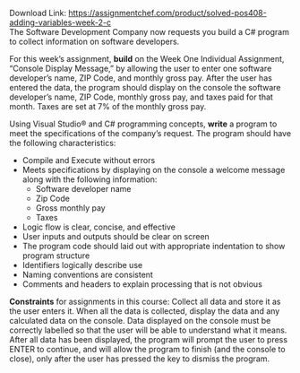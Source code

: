 Download Link: https://assignmentchef.com/product/solved-pos408-adding-variables-week-2-c
<br>
The Software Development Company now requests you build a C# program to collect information on software developers.

For this week’s assignment, <strong>build</strong> on the Week One Individual Assignment, “Console Display Message,” by allowing the user to enter one software developer’s name, ZIP Code, and monthly gross pay. After the user has entered the data, the program should display on the console the software developer’s name, ZIP Code, monthly gross pay, and taxes paid for that month. Taxes are set at 7% of the monthly gross pay.

Using Visual Studio® and C# programming concepts, <strong>write</strong> a program to meet the specifications of the company’s request. The program should have the following characteristics:

<ul>

 <li>Compile and Execute without errors</li>

 <li>Meets specifications by displaying on the console a welcome message along with the following information:

  <ul>

   <li>Software developer name</li>

   <li>Zip Code</li>

   <li>Gross monthly pay</li>

   <li>Taxes</li>

  </ul></li>

 <li>Logic flow is clear, concise, and effective</li>

 <li>User inputs and outputs should be clear on screen</li>

 <li>The program code should laid out with appropriate indentation to show program structure</li>

 <li>Identifiers logically describe use</li>

 <li>Naming conventions are consistent</li>

 <li>Comments and headers to explain processing that is not obvious</li>

</ul>

<strong>Constraints</strong> for assignments in this course: Collect all data and store it as the user enters it. When all the data is collected, display the data and any calculated data on the console. Data displayed on the console must be correctly labelled so that the user will be able to understand what it means. After all data has been displayed, the program will prompt the user to press ENTER to continue, and will allow the program to finish (and the console to close), only after the user has pressed the key to dismiss the program.